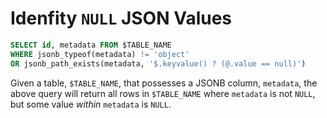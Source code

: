 # Idenfity `NULL` JSON Values

```sql
SELECT id, metadata FROM $TABLE_NAME
WHERE jsonb_typeof(metadata) != 'object'
OR jsonb_path_exists(metadata, '$.keyvalue() ? (@.value == null)')
```

Given a table, `$TABLE_NAME`, that possesses a JSONB column, `metadata`, the above query will return all rows in `$TABLE_NAME` where `metadata` is not `NULL`, but some value _within_ `metadata` is `NULL`.
